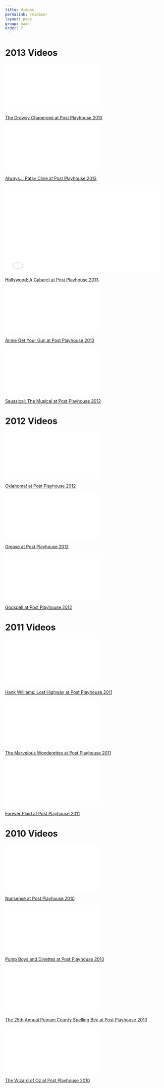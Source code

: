 ```yaml
---
title: Videos
permalink: /videos/
layout: page
group: main
order: 7
---
```


# 2013 Videos

<div class="video">
  <iframe src="//player.vimeo.com/video/117655045?color=2b8609&amp;title=0&amp;byline=0&amp;portrait=0" frameborder="0" webkitallowfullscreen mozallowfullscreen allowfullscreen></iframe>
  <p><a href="http://vimeo.com/http://vimeo.com/http://vimeo.com/117655045">The Drowsy Chaperone at Post Playhouse 2013</a></p>
</div>

<div class="video">
  <iframe src="//player.vimeo.com/video/117637374?color=2b8609&amp;title=0&amp;byline=0&amp;portrait=0" frameborder="0" webkitallowfullscreen mozallowfullscreen allowfullscreen></iframe> 
  <p><a href="http://vimeo.com/http://vimeo.com/117637374">Always... Patsy Cline at Post Playhouse 2013</a></p>
</div>

<div class="video">
  <iframe src="//player.vimeo.com/video/117637377?color=2b8609&amp;title=0&amp;byline=0&amp;portrait=0" width="500" height="281" frameborder="0" webkitallowfullscreen mozallowfullscreen allowfullscreen></iframe> 
  <p><a href="http://vimeo.com/117637377">Hollywood: A Cabaret at Post Playhouse 2013</a></p>
</div>

<div class="video"><iframe src="//player.vimeo.com/video/117637375?color=2b8609&amp;title=0&amp;byline=0&amp;portrait=0" frameborder="0" webkitallowfullscreen mozallowfullscreen allowfullscreen></iframe> <p><a href="http://vimeo.com/http://vimeo.com/http://vimeo.com/117637375">Annie Get Your Gun at Post Playhouse 2013</a></p></div>

<div class="video">
  <iframe src="//player.vimeo.com/video/117655042?color=2b8609&amp;title=0&amp;byline=0&amp;portrait=0" frameborder="0" webkitallowfullscreen mozallowfullscreen allowfullscreen></iframe> 
  <p><a href="http://vimeo.com/http://vimeo.com/http://vimeo.com/117655042">Seussical: The Musical at Post Playhouse 2012</a></p>
</div>



# 2012 Videos

<div class="video">
  <iframe src="//player.vimeo.com/video/117655040?color=2b8609&amp;title=0&amp;byline=0&amp;portrait=0" frameborder="0" webkitallowfullscreen mozallowfullscreen allowfullscreen></iframe> 
  <p><a href="http://vimeo.com/http://vimeo.com/http://vimeo.com/117655040">Oklahoma! at Post Playhouse 2012</a></p>
</div>

<div class="video">
  <iframe src="//player.vimeo.com/video/117637869?color=2b8609&amp;title=0&amp;byline=0&amp;portrait=0" frameborder="0" webkitallowfullscreen mozallowfullscreen allowfullscreen></iframe> 
  <p><a href="http://vimeo.com/117637869">Grease at Post Playhouse 2012</a></p>
</div>

<div class="video">
  <iframe src="//player.vimeo.com/video/117637855?color=2b8609&amp;title=0&amp;byline=0&amp;portrait=0" frameborder="0" webkitallowfullscreen mozallowfullscreen allowfullscreen></iframe> 
  <p><a href="http://vimeo.com/117637855">Godspell at Post Playhouse 2012</a></p>
</div>


# 2011 Videos

<div class="video">
  <iframe src="//player.vimeo.com/video/117637857?color=2b8609&amp;title=0&amp;byline=0&amp;portrait=0" frameborder="0" webkitallowfullscreen mozallowfullscreen allowfullscreen></iframe> 
  <p><a href="http://vimeo.com/http://vimeo.com/117637857">Hank Williams: Lost Highway at Post Playhouse 2011</a></p>
</div>

<div class="video">
  <iframe src="//player.vimeo.com/video/117637861?color=2b8609&amp;title=0&amp;byline=0&amp;portrait=0" frameborder="0" webkitallowfullscreen mozallowfullscreen allowfullscreen></iframe> 
  <p><a href="http://vimeo.com/117637861">The Marvelous Wonderettes at Post Playhouse 2011</a></p>
</div>

<div class="video">
  <iframe src="//player.vimeo.com/video/117637378?color=2b8609&amp;title=0&amp;byline=0&amp;portrait=0" frameborder="0" webkitallowfullscreen mozallowfullscreen allowfullscreen></iframe> 
  <p><a href="http://vimeo.com/117637378">Forever Plaid at Post Playhouse 2011</a></p>
</div>

# 2010 Videos

<div class="video">
  <iframe src="//player.vimeo.com/video/117637860?color=2b8609&amp;title=0&amp;byline=0&amp;portrait=0" frameborder="0" webkitallowfullscreen mozallowfullscreen allowfullscreen></iframe> 
  <p><a href="http://vimeo.com/http://vimeo.com/117637860">Nunsense at Post Playhouse 2010</a></p>
</div>

<div class="video">
  <iframe src="//player.vimeo.com/video/117655041?color=2b8609&amp;title=0&amp;byline=0&amp;portrait=0" frameborder="0" webkitallowfullscreen mozallowfullscreen allowfullscreen></iframe> 
  <p><a href="http://vimeo.com/http://vimeo.com/http://vimeo.com/117655041">Pump Boys and Dinettes at Post Playhouse 2010</a></p>
</div>

<div class="video">
  <iframe src="//player.vimeo.com/video/117655043?color=2b8609&amp;title=0&amp;byline=0&amp;portrait=0" frameborder="0" webkitallowfullscreen mozallowfullscreen allowfullscreen></iframe> 
  <p><a href="http://vimeo.com/http://vimeo.com/http://vimeo.com/117655043">The 25th Annual Putnam County Spelling Bee at Post Playhouse 2010</a></p>
</div>

<div class="video">
  <iframe src="//player.vimeo.com/video/117867595?color=2b8609&amp;title=0&amp;byline=0&amp;portrait=0" frameborder="0" webkitallowfullscreen mozallowfullscreen allowfullscreen></iframe> 
  <p><a href="http://vimeo.com/http://vimeo.com/http://vimeo.com/117867595">The Wizard of Oz at Post Playhouse 2010</a></p>
</div>



